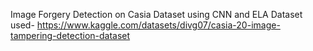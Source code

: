 Image Forgery Detection on Casia Dataset using CNN and ELA
Dataset used- https://www.kaggle.com/datasets/divg07/casia-20-image-tampering-detection-dataset
